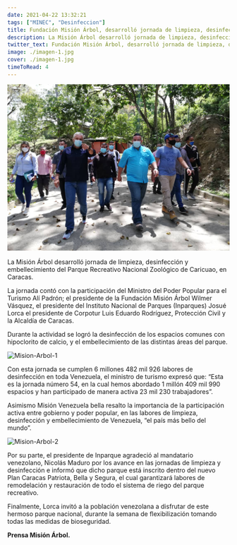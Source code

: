 ```yaml
---
date: 2021-04-22 13:32:21
tags: ["MINEC", "Desinfeccion"]
title: Fundación Misión Árbol, desarrolló jornada de limpieza, desinfección y embellecimiento en el parque Zoológico de Caricuao
description: La Misión Árbol desarrolló jornada de limpieza, desinfección y embellecimiento del Parque Recreativo Nacional Zoológico de Caricuao, en Caracas.
twitter_text: Fundación Misión Árbol, desarrolló jornada de limpieza, desinfección y embellecimiento en el parque Zoológico de Caricuao, en Caracas.
image: ./imagen-1.jpg
cover: ./imagen-1.jpg
timeToRead: 4
---
```



![Mision-Arbol](./imagen-1.jpg)


La Misión Árbol desarrolló jornada de limpieza, desinfección y embellecimiento del Parque Recreativo Nacional Zoológico de Caricuao, en Caracas.

La jornada contó con la participación del Ministro del Poder Popular para el Turismo Alí Padrón; el presidente de la Fundación Misión Árbol Wilmer Vásquez, el presidente del Instituto Nacional de Parques (Inparques) Josué Lorca el presidente de Corpotur Luis Eduardo Rodríguez, Protección Civil y la Alcaldía de Caracas.

Durante la actividad se logró la desinfección de los espacios comunes con hipoclorito de calcio, y el embellecimiento de las distintas áreas del parque.

![Mision-Arbol-1](https://res.cloudinary.com/dk5bvgq20/image/upload/v1619110062/Blog/2021-04-22/IMG-20210421-WA0060_apveir.webp)

Con esta jornada se cumplen 6 millones 482 mil 926 labores de desinfección en toda Venezuela, el ministro de turismo expresó que: “Esta es la jornada número 54, en la cual hemos abordado 1 millón 409 mil 990 espacios y han participado de
manera activa 23 mil 230 trabajadores”.  

Asimismo Misión Venezuela bella resalto la importancia de la participación activa entre gobierno y poder popular, en las labores de limpieza, desinfección y embellecimiento de Venezuela, “el país más bello del mundo”.

![Mision-Arbol-2](https://res.cloudinary.com/dk5bvgq20/image/upload/v1619110062/Blog/2021-04-22/IMG-20210421-WA0054_bvhldt.webp)

Por su parte, el presidente de Inparque agradeció al mandatario venezolano, Nicolás Maduro por los avance en las jornadas de limpieza y desinfección e informó que dicho parque está inscrito dentro del nuevo Plan Caracas Patriota, Bella y Segura, el cual garantizará labores de remodelación y restauración de todo el sistema de riego del parque recreativo.

Finalmente, Lorca invitó a la población venezolana a disfrutar de este hermoso parque nacional, durante la semana de flexibilización tomando todas las medidas de bioseguridad.

**Prensa Misión Árbol.**
